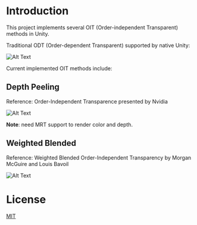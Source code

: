 # Introduction

This project implements several OIT (Order-independent Transparent) methods in Unity.

Traditional ODT (Order-dependent Transparent) supported by native Unity:

![Alt Text](https://github.com/candycat1992/OIT_Lab/blob/master/Screenshots/ODT.gif)

Current implemented OIT methods include:

## Depth Peeling

Reference: Order-Independent Transparence presented by Nvidia

![Alt Text](https://github.com/candycat1992/OIT_Lab/blob/master/Screenshots/DepthPeeling.gif)

**Note**: need MRT support to render color and depth.

## Weighted Blended

Reference: Weighted Blended Order-Independent Transparency by Morgan McGuire and Louis Bavoil

![Alt Text](https://github.com/candycat1992/OIT_Lab/blob/master/Screenshots/WeightedBlended.gif)

# License

[MIT](https://github.com/candycat1992/OIT_Lab/blob/master/LICENSE.md)
